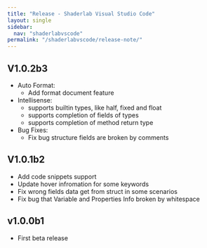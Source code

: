 ```yaml
---
title: "Release - Shaderlab Visual Studio Code"
layout: single
sidebar:
  nav: "shaderlabvscode"
permalink: "/shaderlabvscode/release-note/"
---
```


## V1.0.2b3
- Auto Format:
    - Add format document feature 
- Intellisense:
    - supports builtin types, like half, fixed and float
    - supports completion of fields of types
    - supports completion of method return type
- Bug Fixes:
    - Fix bug structure fields are broken by comments

## V1.0.1b2
- Add code snippets support
- Update hover infromation for some keywords
- Fix wrong fields data get from struct in some scenarios
- Fix bug that Variable and Properties Info broken by whitespace

## v1.0.0b1
- First beta release